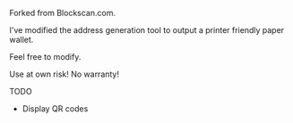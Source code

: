 Forked from Blockscan.com.

I've modified the address generation tool to output a printer friendly paper wallet.

Feel free to modify. 

Use at own risk! No warranty!

TODO
* Display QR codes
